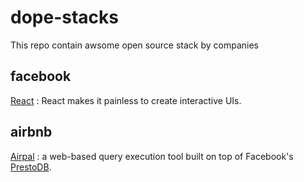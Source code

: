 
# dope-stacks
This repo contain awsome open source stack by companies

## facebook
[React](https://reactjs.org/) : React makes it painless to create interactive UIs. 

## airbnb
[Airpal](https://airbnb.io/airpal/) : a web-based query execution tool built on top of Facebook's  [PrestoDB](https://prestodb.io/).

